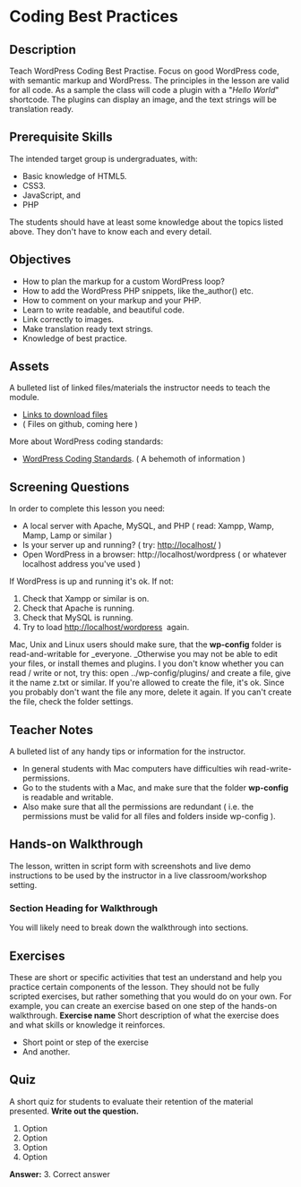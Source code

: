 # Coding Best Practices

## Description

Teach WordPress Coding Best Practise. Focus on good WordPress code, with semantic markup and WordPress. The principles in the lesson are valid for all code. As a sample the class will code a plugin with a "_Hello World_" shortcode. The plugins can display an image, and the text strings will be translation ready.  

## Prerequisite Skills

The intended target group is undergraduates, with:

*   Basic knowledge of HTML5.
*   CSS3.
*   JavaScript, and
*   PHP

The students should have at least some knowledge about the topics listed above. They don't have to know each and every detail.

## Objectives

*   How to plan the markup for a custom WordPress loop?
*   How to add the WordPress PHP snippets, like the_author() etc.
*   How to comment on your markup and your PHP.
*   Learn to write readable, and beautiful code.
*   Link correctly to images.
*   Make translation ready text strings.
*   Knowledge of best practice.

## Assets

A bulleted list of linked files/materials the instructor needs to teach the module.

*   [Links to download files](#)
*   ( Files on github, coming here )

More about WordPress coding standards:

*   [WordPress Coding Standards](https://codex.wordpress.org/WordPress_Coding_Standards). ( A behemoth of information )

## Screening Questions

In order to complete this lesson you need:

*   A local server with Apache, MySQL, and PHP ( read: Xampp, Wamp, Mamp, Lamp or similar )
*   Is your server up and running? ( try: [http://localhost/](http://localhost/) )
*   Open WordPress in a browser: http://localhost/wordpress ( or whatever localhost address you've used )

If WordPress is up and running it's ok. If not:

1.  Check that Xampp or similar is on.
2.  Check that Apache is running.
3.  Check that MySQL is running.
4.  Try to load [http://localhost/wordpress](http://localhost/wordpress)  again.

Mac, Unix and Linux users should make sure, that the **wp-config** folder is read-and-writable for _everyone. _Otherwise you may not be able to edit your files, or install themes and plugins. I you don't know whether you can read / write or not, try this: open ../wp-config/plugins/ and create a file, give it the name z.txt or similar. If you're allowed to create the file, it's ok. Since you probably don't want the file any more, delete it again. If you can't create the file, check the folder settings.

## Teacher Notes

A bulleted list of any handy tips or information for the instructor.

*   In general students with Mac computers have difficulties wih read-write-permissions.
*   Go to the students with a Mac, and make sure that the folder **wp-config** is readable and writable.
*   Also make sure that all the permissions are redundant ( i.e. the permissions must be valid for all files and folders inside wp-config ).

## Hands-on Walkthrough

The lesson, written in script form with screenshots and live demo instructions to be used by the instructor in a live classroom/workshop setting.

### Section Heading for Walkthrough

You will likely need to break down the walkthrough into sections.

## Exercises

These are short or specific activities that test an understand and help you practice certain components of the lesson. They should not be fully scripted exercises, but rather something that you would do on your own. For example, you can create an exercise based on one step of the hands-on walkthrough. **Exercise name** Short description of what the exercise does and what skills or knowledge it reinforces.

*   Short point or step of the exercise
*   And another.

## Quiz

A short quiz for students to evaluate their retention of the material presented. **Write out the question.**

1.  Option
2.  Option
3.  Option
4.  Option

**Answer:** 3\. Correct answer
